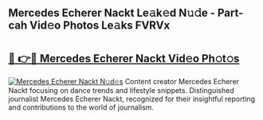 ## Mercedes Echerer Nackt Le𝚊k𝚎d N𝚞𝚍e - Part-cah Vid𝚎o Photos Le𝚊ks FVRVx

# <h2><a href="http://fb0upi.evod.top/?m=Mercedes+Echerer+Nackt">🔗 👉🔴 Mercedes Echerer Nackt Vid𝚎o Ph𝚘t𝚘s</a></h2>

[![Mercedes Echerer Nackt N𝚞d𝚎s](https://i.imgur.com/8V9OHl7.gif)](http://fb0upi.evod.top/?m=Mercedes+Echerer+Nackt)
Content creator Mercedes Echerer Nackt focusing on dance trends and lifestyle snippets. Distinguished journalist Mercedes Echerer Nackt, recognized for their insightful reporting and contributions to the world of journalism. 
